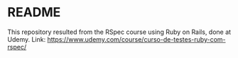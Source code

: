 # README

This repository resulted from the RSpec course using Ruby on Rails, done at Udemy.
Link: https://www.udemy.com/course/curso-de-testes-ruby-com-rspec/

